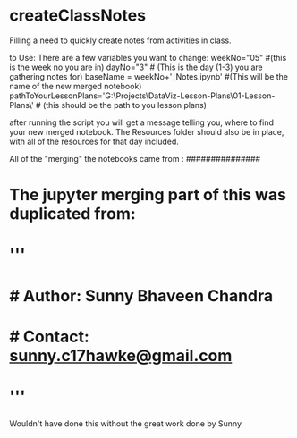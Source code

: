 # createClassNotes

Filling a need to quickly create notes from activities in class.

to Use:
There are a few variables you want to change:
weekNo="05"  #(this is the week no you are in)
dayNo="3"      # (This is the day (1-3) you are gathering notes for)
baseName = weekNo+'_Notes.ipynb'  #(This will be the name of the new merged notebook)
pathToYourLessonPlans='G:\\Projects\\DataViz-Lesson-Plans\\01-Lesson-Plans\\' # (this should be the path to you lesson plans)

after running the script you will get a message telling you, where to find your new merged notebook.  The Resources folder 
should also be in place, with all of the resources for that day included.

All of the "merging" the notebooks came from :
###############
# The jupyter merging part of this was duplicated from:
# '''
# # Author: Sunny Bhaveen Chandra
# # Contact: sunny.c17hawke@gmail.com
# '''
###
Wouldn't have done this without the great  work done by Sunny

